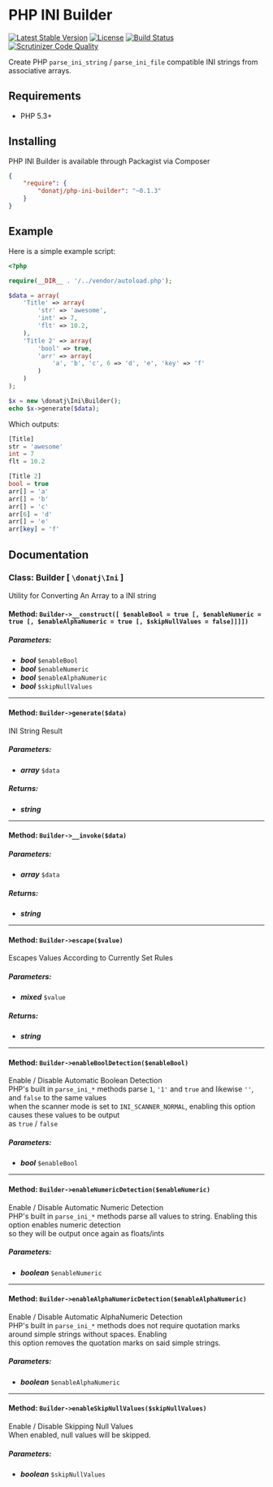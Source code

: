 # PHP INI Builder

[![Latest Stable Version](https://poser.pugx.org/donatj/php-ini-builder/v/stable.png)](https://packagist.org/packages/donatj/php-ini-builder)
[![License](https://poser.pugx.org/donatj/php-ini-builder/license.png)](https://packagist.org/packages/donatj/php-ini-builder)
[![Build Status](https://travis-ci.org/donatj/PhpIniBuilder.svg?branch=master)](https://travis-ci.org/donatj/PhpIniBuilder)
[![Scrutinizer Code Quality](https://scrutinizer-ci.com/g/donatj/PhpIniBuilder/badges/quality-score.png?b=master)](https://scrutinizer-ci.com/g/donatj/PhpIniBuilder/?branch=master)

Create PHP `parse_ini_string` / `parse_ini_file` compatible INI strings from associative arrays.

## Requirements

- PHP 5.3+

## Installing

PHP INI Builder is available through Packagist via Composer

```json
{
    "require": {
        "donatj/php-ini-builder": "~0.1.3"
    }
}
```

## Example

Here is a simple example script:

```php
<?php

require(__DIR__ . '/../vendor/autoload.php');

$data = array(
	'Title' => array(
		'str' => 'awesome',
		'int' => 7,
		'flt' => 10.2,
	),
	'Title 2' => array(
		'bool' => true,
		'arr' => array(
			'a', 'b', 'c', 6 => 'd', 'e', 'key' => 'f'
		)
	)
);

$x = new \donatj\Ini\Builder();
echo $x->generate($data);
```

Which outputs:

```php
[Title]
str = 'awesome'
int = 7
flt = 10.2

[Title 2]
bool = true
arr[] = 'a'
arr[] = 'b'
arr[] = 'c'
arr[6] = 'd'
arr[] = 'e'
arr[key] = 'f'

```

## Documentation

### Class: Builder \[ `\donatj\Ini` \]

Utility for Converting An Array to a INI string

#### Method: `Builder->__construct([ $enableBool = true [, $enableNumeric = true [, $enableAlphaNumeric = true [, $skipNullValues = false]]]])`

##### Parameters:

- ***bool*** `$enableBool`
- ***bool*** `$enableNumeric`
- ***bool*** `$enableAlphaNumeric`
- ***bool*** `$skipNullValues`



---

#### Method: `Builder->generate($data)`

INI String Result  
  


##### Parameters:

- ***array*** `$data`


##### Returns:

- ***string***


---

#### Method: `Builder->__invoke($data)`

##### Parameters:

- ***array*** `$data`


##### Returns:

- ***string***


---

#### Method: `Builder->escape($value)`

Escapes Values According to Currently Set Rules  
  


##### Parameters:

- ***mixed*** `$value`


##### Returns:

- ***string***


---

#### Method: `Builder->enableBoolDetection($enableBool)`

Enable / Disable Automatic Boolean Detection  
PHP's built in `parse_ini_*` methods parse `1`, `'1'` and `true` and likewise `''`, and `false` to the same values  
when the scanner mode is set to `INI_SCANNER_NORMAL`, enabling this option causes these values to be output  
as `true` / `false`  


##### Parameters:

- ***bool*** `$enableBool`



---

#### Method: `Builder->enableNumericDetection($enableNumeric)`

Enable / Disable Automatic Numeric Detection  
PHP's built in `parse_ini_*` methods parse all values to string. Enabling this option enables numeric detection  
so they will be output once again as floats/ints  


##### Parameters:

- ***boolean*** `$enableNumeric`



---

#### Method: `Builder->enableAlphaNumericDetection($enableAlphaNumeric)`

Enable / Disable Automatic AlphaNumeric Detection  
PHP's built in `parse_ini_*` methods does not require quotation marks around simple strings without spaces. Enabling  
this option removes the quotation marks on said simple strings.  


##### Parameters:

- ***boolean*** `$enableAlphaNumeric`



---

#### Method: `Builder->enableSkipNullValues($skipNullValues)`

Enable / Disable Skipping Null Values  
When enabled, null values will be skipped.  


##### Parameters:

- ***boolean*** `$skipNullValues`

